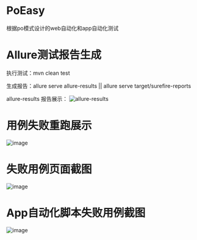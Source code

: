 # PoEasy
根据po模式设计的web自动化和app自动化测试

# Allure测试报告生成
执行测试：mvn clean test

生成报告：allure serve allure-results   ||   allure serve target/surefire-reports

allure-results 报告展示：
![allure-results](https://user-images.githubusercontent.com/29562824/114662894-0866aa80-9d2c-11eb-9e59-d505b756e9c5.png)

# 用例失败重跑展示
![image](https://user-images.githubusercontent.com/29562824/114899624-b154f880-9e45-11eb-86ba-0a5ada70f7da.png)

# 失败用例页面截图
![image](https://user-images.githubusercontent.com/29562824/114923412-6051fe00-9e5f-11eb-958d-46429b674d7b.png)

# App自动化脚本失败用例截图
![image](https://user-images.githubusercontent.com/29562824/115021179-385dab80-9eee-11eb-8534-c420b8351911.png)
